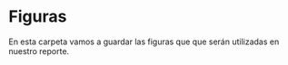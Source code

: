 # Figuras

En esta carpeta vamos a guardar las figuras que que serán utilizadas en nuestro reporte.
